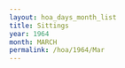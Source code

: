```yaml
---
layout: hoa_days_month_list
title: Sittings
year: 1964
month: MARCH
permalink: /hoa/1964/Mar
---
```

